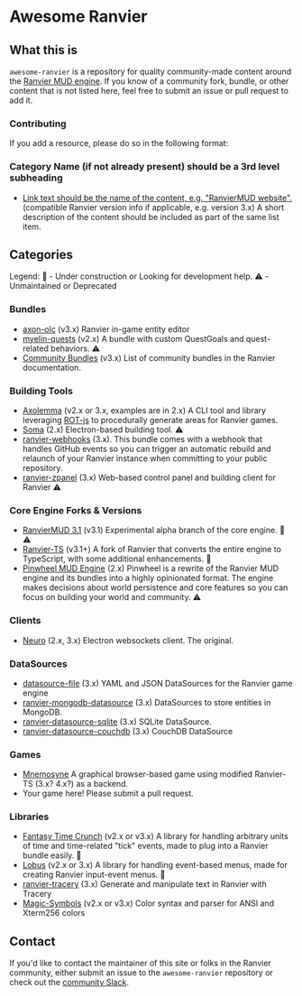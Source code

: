 # Awesome Ranvier

## What this is

`awesome-ranvier` is a repository for quality community-made content around the [Ranvier MUD engine](https://ranviermud.com/).
If you know of a community fork, bundle, or other content that is not listed here, feel free to submit an issue or pull request to add it.

### Contributing

If you add a resource, please do so in the following format:

### Category Name (if not already present) should be a 3rd level subheading

- [Link text should be the name of the content, e.g. "RanvierMUD website".](https://ranviermud.com) (compatible Ranvier version info if applicable, e.g. version 3.x) A short description of the content should be included as part of the same list item.

## Categories

Legend:
:construction: - Under construction or Looking for development help.
:warning: - Unmaintained or Deprecated

### Bundles

- [axon-olc](https://github.com/nelsonsbrian/axon-olc) (v3.x) Ranvier in-game entity editor
- [myelin-quests](https://github.com/seanohue/myelin-quests) (v2.x) A bundle with custom QuestGoals and quest-related behaviors. :warning:
- [Community Bundles](https://ranviermud.com/community_bundles/) (v3.x) List of community bundles in the Ranvier documentation.

### Building Tools

- [Axolemma](https://github.com/seanohue/axolemma) (v2.x or 3.x, examples are in 2.x) A CLI tool and library leveraging [ROT-js](https://ondras.github.io/rot.js/) to procedurally generate areas for Ranvier games.
- [Soma](https://github.com/RanvierMUD/soma) (2.x) Electron-based building tool. :warning:
- [ranvier-webhooks](https://github.com/azigler/ranvier-webhooks) (3.x). This bundle comes with a webhook that handles GitHub events so you can trigger an automatic rebuild and relaunch of your Ranvier instance when committing to your public repository.
- [ranvier-zpanel](https://github.com/azigler/ranvier-zpanel) (3.x) Web-based control panel and building client for Ranvier :warning:

### Core Engine Forks & Versions

- [RanvierMUD 3.1](https://github.com/RanvierMUD/core/tree/3.1-preview) (v3.1) Experimental alpha branch of the core engine. :construction: :warning:
- [Ranvier-TS](https://github.com/Ranvier-TS/core-ts) (v3.1+) A fork of Ranvier that converts the entire engine to TypeScript, with some additional enhancements. :construction:
- [Pinwheel MUD Engine](https://github.com/azigler/pinwheel) (2.x) Pinwheel is a rewrite of the Ranvier MUD engine and its bundles into a highly opinionated format. The engine makes decisions about world persistence and core features so you can focus on building your world and community. :warning:

### Clients

- [Neuro](https://github.com/RanvierMUD/neuro) (2.x, 3.x) Electron websockets client. The original.

### DataSources

 - [datasource-file](https://github.com/RanvierMUD/datasource-file) (3.x) YAML and JSON DataSources for the Ranvier game engine
 - [ranvier-mongodb-datasource](https://www.npmjs.com/package/ranvier-mongodb-datasource) (3.x) DataSources to store entities in MongoDB.
 - [ranvier-datasource-sqlite](https://www.npmjs.com/package/ranvier-datasource-sqlite) (3.x) SQLite DataSource.
 - [ranvier-datasource-couchdb](https://github.com/azigler/ranvier-datasource-couchdb) (3.x) CouchDB DataSource

### Games

- [Mnemosyne](https://muscarian.itch.io/mnemosyne) A graphical browser-based game using modified Ranvier-TS (3.x? 4.x?) as a backend.
- Your game here! Please submit a pull request.

### Libraries

- [Fantasy Time Crunch](https://github.com/seanohue/fantasy-time-crunch) (v2.x or v3.x) A library for handling arbitrary units of time and time-related "tick" events, made to plug into a Ranvier bundle easily. :construction:
- [Lobus](https://github.com/seanohue/lobus) (v2.x or 3.x) A library for handling event-based menus, made for creating Ranvier input-event menus. :construction:
- [ranvier-tracery](https://github.com/azigler/ranvier-tracery) (3.x) Generate and manipulate text in Ranvier with Tracery
- [Magic-Symbols](https://github.com/Sakeran/magic-symbols) (v2.x or v3.x) Color syntax and parser for ANSI and Xterm256 colors

## Contact

If you'd like to contact the maintainer of this site or folks in the Ranvier community, either submit an issue to the `awesome-ranvier` repository or check out the [community Slack](https://join.slack.com/t/ranviermud/shared_invite/enQtODA1NTI4MTc5MjgyLWU1OTI2YTYxMTcwYTBjNmIyMzhmMWZmNTQ3ZmFiMWEwYjQ5N2MyYWQzODFhZDUwNmZiODE1ODVlNWE5NTlmYzU).
